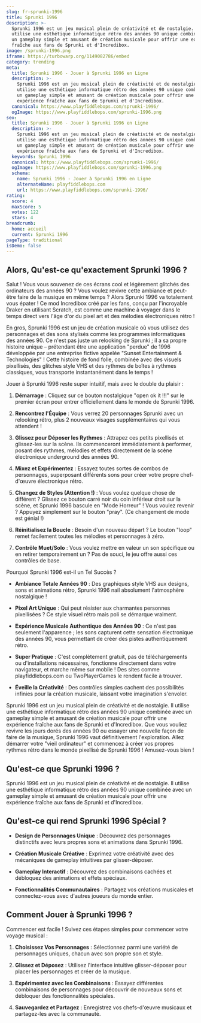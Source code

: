 ```yaml
---
slug: fr-sprunki-1996
title: Sprunki 1996
description: >-
  Sprunki 1996 est un jeu musical plein de créativité et de nostalgie. Il
  utilise une esthétique informatique rétro des années 90 unique combinée avec
  un gameplay simple et amusant de création musicale pour offrir une expérience
  fraîche aux fans de Sprunki et d'Incredibox.
image: /sprunki-1996.png
iframe: https://turbowarp.org/1149082786/embed
category: trending
meta:
  title: Sprunki 1996 - Jouer à Sprunki 1996 en Ligne
  description: >-
    Sprunki 1996 est un jeu musical plein de créativité et de nostalgie. Il
    utilise une esthétique informatique rétro des années 90 unique combinée avec
    un gameplay simple et amusant de création musicale pour offrir une
    expérience fraîche aux fans de Sprunki et d'Incredibox.
  canonical: https://www.playfiddlebops.com/sprunki-1996/
  ogImage: https://www.playfiddlebops.com/sprunki-1996.png
seo:
  title: Sprunki 1996 - Jouer à Sprunki 1996 en Ligne
  description: >-
    Sprunki 1996 est un jeu musical plein de créativité et de nostalgie. Il
    utilise une esthétique informatique rétro des années 90 unique combinée avec
    un gameplay simple et amusant de création musicale pour offrir une
    expérience fraîche aux fans de Sprunki et d'Incredibox.
  keywords: Sprunki 1996
  canonical: https://www.playfiddlebops.com/sprunki-1996/
  ogImage: https://www.playfiddlebops.com/sprunki-1996.png
  schema:
    name: Sprunki 1996 - Jouer à Sprunki 1996 en Ligne
    alternateName: playfiddlebops.com
    url: https://www.playfiddlebops.com/sprunki-1996/
rating:
  score: 4
  maxScore: 5
  votes: 122
  stars: 4
breadcrumb:
  home: accueil
  current: Sprunki 1996
pageType: traditional
isDemo: false
---
```


## Alors, Qu'est-ce qu'exactement Sprunki 1996 ?

Salut ! Vous vous souvenez de ces écrans cool et légèrement glitchés des ordinateurs des années 90 ? Vous voulez revivre cette ambiance et peut-être faire de la musique en même temps ? Alors Sprunki 1996 va totalement vous épater ! Ce mod Incredibox créé par les fans, conçu par l'incroyable Draker en utilisant Scratch, est comme une machine à voyager dans le temps direct vers l'âge d'or du pixel art et des mélodies électroniques rétro !

En gros, Sprunki 1996 est un jeu de création musicale où vous utilisez des personnages et des sons stylisés comme les programmes informatiques des années 90. Ce n'est pas juste un relooking de Sprunki ; il a sa propre histoire unique – prétendant être une application "perdue" de 1996 développée par une entreprise fictive appelée "Sunset Entertainment & Technologies" ! Cette histoire de fond folle, combinée avec des visuels pixellisés, des glitches style VHS et des rythmes de boîtes à rythmes classiques, vous transporte instantanément dans le temps !

Jouer à Sprunki 1996 reste super intuitif, mais avec le double du plaisir :

1. **Démarrage** : Cliquez sur ce bouton nostalgique "open ok it !!!" sur le premier écran pour entrer officiellement dans le monde de Sprunki 1996.

1. **Rencontrez l'Équipe** : Vous verrez 20 personnages Sprunki avec un relooking rétro, plus 2 nouveaux visages supplémentaires qui vous attendent !

1. **Glissez pour Déposer les Rythmes** : Attrapez ces petits pixellisés et glissez-les sur la scène. Ils commenceront immédiatement à performer, posant des rythmes, mélodies et effets directement de la scène électronique underground des années 90.

1. **Mixez et Expérimentez** : Essayez toutes sortes de combos de personnages, superposant différents sons pour créer votre propre chef-d'œuvre électronique rétro.

1. **Changez de Styles (Attention !)** : Vous voulez quelque chose de différent ? Glissez ce bouton carré noir du coin inférieur droit sur la scène, et Sprunki 1996 bascule en "Mode Horreur" ! Vous voulez revenir ? Appuyez simplement sur le bouton "pray". (Ce changement de mode est génial !)

1. **Réinitialisez la Boucle** : Besoin d'un nouveau départ ? Le bouton "loop" remet facilement toutes les mélodies et personnages à zéro.

1. **Contrôle Muet/Solo** : Vous voulez mettre en valeur un son spécifique ou en retirer temporairement un ? Pas de souci, le jeu offre aussi ces contrôles de base.

Pourquoi Sprunki 1996 est-il un Tel Succès ?

- **Ambiance Totale Années 90** : Des graphiques style VHS aux designs, sons et animations rétro, Sprunki 1996 nail absolument l'atmosphère nostalgique !

- **Pixel Art Unique** : Qui peut résister aux charmantes personnes pixellisées ? Ce style visuel rétro mais poli se démarque vraiment.

- **Expérience Musicale Authentique des Années 90** : Ce n'est pas seulement l'apparence ; les sons capturent cette sensation électronique des années 90, vous permettant de créer des pistes authentiquement rétro.

- **Super Pratique** : C'est complètement gratuit, pas de téléchargements ou d'installations nécessaires, fonctionne directement dans votre navigateur, et marche même sur mobile ! Des sites comme playfiddlebops.com ou TwoPlayerGames le rendent facile à trouver.

- **Éveille la Créativité** : Des contrôles simples cachent des possibilités infinies pour la création musicale, laissant votre imagination s'envoler.

Sprunki 1996 est un jeu musical plein de créativité et de nostalgie. Il utilise une esthétique informatique rétro des années 90 unique combinée avec un gameplay simple et amusant de création musicale pour offrir une expérience fraîche aux fans de Sprunki et d'Incredibox. Que vous vouliez revivre les jours dorés des années 90 ou essayer une nouvelle façon de faire de la musique, Sprunki 1996 vaut définitivement l'exploration. Allez démarrer votre "vieil ordinateur" et commencez à créer vos propres rythmes rétro dans le monde pixellisé de Sprunki 1996 ! Amusez-vous bien !

## Qu'est-ce que Sprunki 1996 ?

Sprunki 1996 est un jeu musical plein de créativité et de nostalgie. Il utilise une esthétique informatique rétro des années 90 unique combinée avec un gameplay simple et amusant de création musicale pour offrir une expérience fraîche aux fans de Sprunki et d'Incredibox.

## Qu'est-ce qui rend Sprunki 1996 Spécial ?

- **Design de Personnages Unique** : Découvrez des personnages distinctifs avec leurs propres sons et animations dans Sprunki 1996.

- **Création Musicale Créative** : Exprimez votre créativité avec des mécaniques de gameplay intuitives par glisser-déposer.

- **Gameplay Interactif** : Découvrez des combinaisons cachées et débloquez des animations et effets spéciaux.

- **Fonctionnalités Communautaires** : Partagez vos créations musicales et connectez-vous avec d'autres joueurs du monde entier.

## Comment Jouer à Sprunki 1996 ?

Commencer est facile ! Suivez ces étapes simples pour commencer votre voyage musical :

1. **Choisissez Vos Personnages** : Sélectionnez parmi une variété de personnages uniques, chacun avec son propre son et style.

1. **Glissez et Déposez** : Utilisez l'interface intuitive glisser-déposer pour placer les personnages et créer de la musique.

1. **Expérimentez avec les Combinaisons** : Essayez différentes combinaisons de personnages pour découvrir de nouveaux sons et débloquer des fonctionnalités spéciales.

1. **Sauvegardez et Partagez** : Enregistrez vos chefs-d'œuvre musicaux et partagez-les avec la communauté.